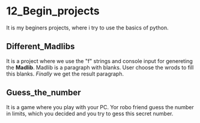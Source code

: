 # 12_Begin_projects
It is my beginers projects, where i try to use the basics of python.
## Different_Madlibs
It is a project where we use the "f" strings and console input for genereting the **Madlib**. Madlib is a paragraph with blanks. User choose the wrods to fill this blanks. *Finally* we get the result paragraph.
## Guess_the_number
It is a game where you play with your PC. Yor robo friend guess the number in limits, which you decided and you try to gess this secret number.

